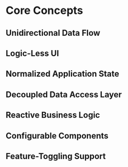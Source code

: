 # Core Concepts

## Unidirectional Data Flow

## Logic-Less UI



## Normalized Application State



## Decoupled Data Access Layer

## Reactive Business Logic

## Configurable Components

## Feature-Toggling Support

